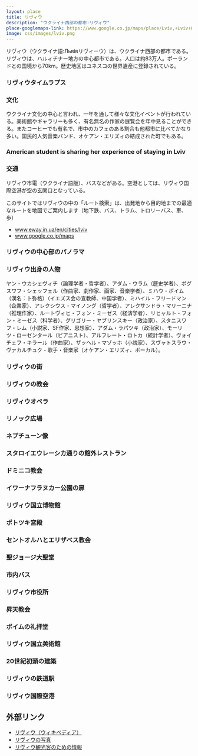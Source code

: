 ```yaml
---
layout: place
title: リヴィウ
description: "ウクライナ西部の都市:リヴィウ"
place-googlemaps-link: https://www.google.co.jp/maps/place/Lviv,+Lviv+Oblast,+Ukraine/
image: css/images/lviv.png
---
```

リヴィウ（ウクライナ語:Львівリヴィーウ）は、ウクライナ西部の都市である。リヴィウは、ハルィチナー地方の中心都市である。人口は約83万人。ポーランドとの国境から70km。歴史地区はユネスコの世界遺産に登録されている。

### リヴィウタイムラプス
<div class="lazyload">
<!--
<div class="video-container"><iframe src="https://www.youtube.com/embed/OS7Q30XXjug?html5=1" frameborder="0"></iframe></div>
-->
</div>

### 文化
ウクライナ文化の中心と言われ、一年を通して様々な文化イベントが行われている。美術館やギャラリーも多く、有名無名の作家の展覧会を年中見ることができる。またコーヒーでも有名で、市中のカフェのある割合も他都市に比べてかなり多い。国民的人気音楽バンド、オケアン・エリズィの結成された町でもある。

### American student is sharing her experience of staying in Lviv
<div class="lazyload">
<!--
<div class="video-container"><iframe src="https://www.youtube.com/embed/UGQA4Pt2dTA?html5=1" frameborder="0"></iframe></div>
-->
</div>

### 交通
リヴィウ市電（ウクライナ語版）、バスなどがある。空港としては、リヴィウ国際空港が空の玄関口となっている。

このサイトではリヴィウの中の「ルート検索」は、出発地から目的地までの最適なルートを地図でご案内します（地下鉄、バス、トラム、トロリーバス、車、歩）

* <a href="https://www.eway.in.ua/en/cities/lviv">www.eway.in.ua/en/cities/lviv</a>
* <a href="https://www.google.co.jp/maps/place/Lviv,+Lviv+Oblast,+Ukraine/">www.google.co.jp/maps</a>

### リヴィウの中心部のパノラマ
<div class="lazyload">
<!--
<div about='https://farm9.static.flickr.com/8536/8673861595_d15da38542_b.jpg'><a href='https://www.flickr.com/photos/jlascar/8673861595/' target='_blank'><img xmlns:dct='https://purl.org/dc/terms/' href='https://purl.org/dc/dcmitype/StillImage' rel='dct:type' src='https://farm9.static.flickr.com/8536/8673861595_d15da38542_b.jpg' alt='Rynok Square in Lviv by Jorge Lascar, on Flickr' title='Rynok Square in Lviv by Jorge Lascar, on Flickr' border='0'/></a><br/><a rel='license' href='https://creativecommons.org/licenses/by/2.0/' target='_blank'><img src='https://i.creativecommons.org/l/by/2.0/80x15.png' alt='Creative Commons Creative Commons Attribution 2.0 Generic License' title='Creative Commons Creative Commons Attribution 2.0 Generic License' border='0' align='left'></a>&nbsp; &nbsp;by&nbsp;<a href='https://www.flickr.com/people/jlascar/' target='_blank'>&nbsp;</a><a xmlns:cc='https://creativecommons.org/ns#' rel='cc:attributionURL' property='cc:attributionName' href='https://www.flickr.com/people/jlascar/' target='_blank'>Jorge Lascar</a><a href='https://www.imagecodr.org/' target='_blank'>&nbsp;</a></div>
-->
</div>

### リヴィウ出身の人物
ヤン・ウカシェヴィチ（論理学者・哲学者）、アダム・ウラム（歴史学者）、ボグスワフ・シェッフェル（作曲家、劇作家、画家、音楽学者）、ミハウ・ボイム（漢名：卜弥格）（イエズス会の宣教師、中国学者）、ミハイル・フリードマン（企業家）、アレクシウス・マイノング（哲学者）、アレクサンドラ・マリーニナ（推理作家）、ルートヴィヒ・フォン・ミーゼス（経済学者）、リヒャルト・フォン・ミーゼス（科学者）、グリゴリー・ヤブリンスキー（政治家）、スタニスワフ・レム（小説家、SF作家、思想家）、アダム・ラパツキ（政治家）、モーリツ・ローゼンタール（ピアニスト）、アルフレート・ロトカ（統計学者）、ヴォイチェフ・キラール（作曲家）、ザッヘル・マゾッホ（小説家）、スヴャトスラウ・ヴァカルチュク - 歌手・音楽家（オケアン・エリズィ、ボーカル）。

### リヴィウの街
<div class="lazyload">
<!--
<div about='https://farm4.static.flickr.com/3226/3051751131_c55c809e04_b.jpg'><a href='https://www.flickr.com/photos/ranopamas/3051751131/' target='_blank'><img xmlns:dct='https://purl.org/dc/terms/' href='https://purl.org/dc/dcmitype/StillImage' rel='dct:type' src='https://farm4.static.flickr.com/3226/3051751131_c55c809e04_b.jpg' alt='L&rsquo;viv - 18-11-2008 - 11h57 by Panoramas, on Flickr' title='L&rsquo;viv - 18-11-2008 - 11h57 by Panoramas, on Flickr' border='0'/></a><br/><a rel='license' href='https://creativecommons.org/licenses/by-nd/2.0/' target='_blank'><img src='https://i.creativecommons.org/l/by-nd/2.0/80x15.png' alt='Creative Commons Creative Commons Attribution-No Derivative Works 2.0 Generic License' title='Creative Commons Creative Commons Attribution-No Derivative Works 2.0 Generic License' border='0' align='left'></a>&nbsp; &nbsp;by&nbsp;<a href='https://www.flickr.com/people/ranopamas/' target='_blank'>&nbsp;</a><a xmlns:cc='https://creativecommons.org/ns#' rel='cc:attributionURL' property='cc:attributionName' href='https://www.flickr.com/people/ranopamas/' target='_blank'>Panoramas</a><a href='https://www.imagecodr.org/' target='_blank'>&nbsp;</a></div>
-->
</div>

### リヴィウの教会
<div class="lazyload">
<!--
<div about='https://farm7.static.flickr.com/6044/6260145781_23d79a025d_b.jpg'><a href='https://www.flickr.com/photos/szups/6260145781/' target='_blank'><img xmlns:dct='https://purl.org/dc/terms/' href='https://purl.org/dc/dcmitype/StillImage' rel='dct:type' src='https://farm7.static.flickr.com/6044/6260145781_23d79a025d_b.jpg' alt='lviv by bartsmiles, on Flickr' title='lviv by bartsmiles, on Flickr' border='0'/></a><br/><a rel='license' href='https://creativecommons.org/licenses/by-nc-nd/2.0/' target='_blank'><img src='https://i.creativecommons.org/l/by-nc-nd/2.0/80x15.png' alt='Creative Commons Creative Commons Attribution-Noncommercial-No Derivative Works 2.0 Generic License' title='Creative Commons Creative Commons Attribution-Noncommercial-No Derivative Works 2.0 Generic License' border='0' align='left'></a>&nbsp; &nbsp;by&nbsp;<a href='https://www.flickr.com/people/szups/' target='_blank'>&nbsp;</a><a xmlns:cc='https://creativecommons.org/ns#' rel='cc:attributionURL' property='cc:attributionName' href='https://www.flickr.com/people/szups/' target='_blank'>bartsmiles</a><a href='https://www.imagecodr.org/' target='_blank'>&nbsp;</a></div>
-->
</div>

### リヴィウオペラ
<div class="lazyload">
<!--
<div about='https://farm6.static.flickr.com/5098/5447208945_212dc0eae0_b.jpg'><a href='https://www.flickr.com/photos/feradz/5447208945/' target='_blank'><img xmlns:dct='https://purl.org/dc/terms/' href='https://purl.org/dc/dcmitype/StillImage' rel='dct:type' src='https://farm6.static.flickr.com/5098/5447208945_212dc0eae0_b.jpg' alt='Lviv Opera House by feradz, on Flickr' title='Lviv Opera House by feradz, on Flickr' border='0'/></a><br/><a rel='license' href='https://creativecommons.org/licenses/by/2.0/' target='_blank'><img src='https://i.creativecommons.org/l/by/2.0/80x15.png' alt='Creative Commons Creative Commons Attribution 2.0 Generic License' title='Creative Commons Creative Commons Attribution 2.0 Generic License' border='0' align='left'></a>&nbsp; &nbsp;by&nbsp;<a href='https://www.flickr.com/people/feradz/' target='_blank'>&nbsp;</a><a xmlns:cc='https://creativecommons.org/ns#' rel='cc:attributionURL' property='cc:attributionName' href='https://www.flickr.com/people/feradz/' target='_blank'>feradz</a><a href='https://www.imagecodr.org/' target='_blank'>&nbsp;</a></div>
-->
</div>

### リノック広場
<div class="lazyload">
<!--
<div about='https://farm9.static.flickr.com/8402/8674920504_04167f3cfd_b.jpg'><a href='https://www.flickr.com/photos/jlascar/8674920504/' target='_blank'><img xmlns:dct='https://purl.org/dc/terms/' href='https://purl.org/dc/dcmitype/StillImage' rel='dct:type' src='https://farm9.static.flickr.com/8402/8674920504_04167f3cfd_b.jpg' alt='Houses 2, 3 and 4 of Rynok Square in Lvi by Jorge Lascar, on Flickr' title='Houses 2, 3 and 4 of Rynok Square in Lvi by Jorge Lascar, on Flickr' border='0'/></a><br/><a rel='license' href='https://creativecommons.org/licenses/by/2.0/' target='_blank'><img src='https://i.creativecommons.org/l/by/2.0/80x15.png' alt='Creative Commons Creative Commons Attribution 2.0 Generic License' title='Creative Commons Creative Commons Attribution 2.0 Generic License' border='0' align='left'></a>&nbsp; &nbsp;by&nbsp;<a href='https://www.flickr.com/people/jlascar/' target='_blank'>&nbsp;</a><a xmlns:cc='https://creativecommons.org/ns#' rel='cc:attributionURL' property='cc:attributionName' href='https://www.flickr.com/people/jlascar/' target='_blank'>Jorge Lascar</a><a href='https://www.imagecodr.org/' target='_blank'>&nbsp;</a></div>
-->
</div>

### ネプチューン像
<div class="lazyload">
<!--
<div about='https://farm6.static.flickr.com/5065/5702065003_a442cfecf1_b.jpg'><a href='https://www.flickr.com/photos/neiljs/5702065003/' target='_blank'><img xmlns:dct='https://purl.org/dc/terms/' href='https://purl.org/dc/dcmitype/StillImage' rel='dct:type' src='https://farm6.static.flickr.com/5065/5702065003_a442cfecf1_b.jpg' alt='Ploshcha Rynok, L&rsquo;viv, Ukraine by neiljs, on Flickr' title='Ploshcha Rynok, L&rsquo;viv, Ukraine by neiljs, on Flickr' border='0'/></a><br/><a rel='license' href='https://creativecommons.org/licenses/by/2.0/' target='_blank'><img src='https://i.creativecommons.org/l/by/2.0/80x15.png' alt='Creative Commons Creative Commons Attribution 2.0 Generic License' title='Creative Commons Creative Commons Attribution 2.0 Generic License' border='0' align='left'></a>&nbsp; &nbsp;by&nbsp;<a href='https://www.flickr.com/people/neiljs/' target='_blank'>&nbsp;</a><a xmlns:cc='https://creativecommons.org/ns#' rel='cc:attributionURL' property='cc:attributionName' href='https://www.flickr.com/people/neiljs/' target='_blank'>neiljs</a><a href='https://www.imagecodr.org/' target='_blank'>&nbsp;</a></div>
-->
</div>

### スタロイエウレーシカ通りの館外レストラン
<div class="lazyload">
<!--
<a title="By Johnny (Own work) [CC BY 3.0 (https://creativecommons.org/licenses/by/3.0)], via Wikimedia Commons" href="https://commons.wikimedia.org/wiki/File%3A%D0%92%D1%83%D0%BB%D0%B8%D1%86%D1%8F_%D0%A1%D1%82%D0%B0%D1%80%D0%BE%D1%94%D0%B2%D1%80%D0%B5%D0%B9%D1%81%D1%8C%D0%BA%D0%B0.jpg"><img width="2048" alt="Вулиця Староєврейська" src="https://upload.wikimedia.org/wikipedia/commons/thumb/2/27/%D0%92%D1%83%D0%BB%D0%B8%D1%86%D1%8F_%D0%A1%D1%82%D0%B0%D1%80%D0%BE%D1%94%D0%B2%D1%80%D0%B5%D0%B9%D1%81%D1%8C%D0%BA%D0%B0.jpg/2048px-%D0%92%D1%83%D0%BB%D0%B8%D1%86%D1%8F_%D0%A1%D1%82%D0%B0%D1%80%D0%BE%D1%94%D0%B2%D1%80%D0%B5%D0%B9%D1%81%D1%8C%D0%BA%D0%B0.jpg"/></a>
-->
</div>

### ドミニコ教会
<div class="lazyload">
<!--
<p><a href="https://commons.wikimedia.org/wiki/File:P9173166_final.jpg#/media/File:P9173166_final.jpg"><img src="https://upload.wikimedia.org/wikipedia/commons/thumb/b/b5/P9173166_final.jpg/1200px-P9173166_final.jpg" alt="P9173166 final.jpg"></a></p>
-->
</div>

### イワーナフラヌカー公園の扉
<div class="lazyload">
<!--
<p><a href="https://commons.wikimedia.org/wiki/File:%D0%92%D0%BE%D1%80%D0%BE%D1%82%D0%B0_%D0%B2_%D0%BF%D0%B0%D1%80%D0%BA_%D0%BA%D1%83%D0%BB%D1%8C%D1%82%D1%83%D1%80%D1%8B_%D0%9B%D1%8C%D0%B2%D0%BE%D0%B2.jpg#/media/File:%D0%92%D0%BE%D1%80%D0%BE%D1%82%D0%B0_%D0%B2_%D0%BF%D0%B0%D1%80%D0%BA_%D0%BA%D1%83%D0%BB%D1%8C%D1%82%D1%83%D1%80%D1%8B_%D0%9B%D1%8C%D0%B2%D0%BE%D0%B2.jpg"><img src="https://upload.wikimedia.org/wikipedia/commons/e/ef/%D0%92%D0%BE%D1%80%D0%BE%D1%82%D0%B0_%D0%B2_%D0%BF%D0%B0%D1%80%D0%BA_%D0%BA%D1%83%D0%BB%D1%8C%D1%82%D1%83%D1%80%D1%8B_%D0%9B%D1%8C%D0%B2%D0%BE%D0%B2.jpg" alt="Ворота в парк культуры Львов.jpg"></a></p>
-->
</div>

### リヴィウ国立博物館
<div class="lazyload">
<!--
<p><a href="https://commons.wikimedia.org/wiki/File:%D0%9F%D1%80%D0%BE%D0%BC%D1%8B%D1%88%D0%BB%D0%B5%D0%BD%D0%BD%D1%8B%D0%B9_%D0%BC%D1%83%D0%B7%D0%B5%D0%B9.jpg#/media/File:%D0%9F%D1%80%D0%BE%D0%BC%D1%8B%D1%88%D0%BB%D0%B5%D0%BD%D0%BD%D1%8B%D0%B9_%D0%BC%D1%83%D0%B7%D0%B5%D0%B9.jpg"><img src="https://upload.wikimedia.org/wikipedia/commons/thumb/e/e1/%D0%9F%D1%80%D0%BE%D0%BC%D1%8B%D1%88%D0%BB%D0%B5%D0%BD%D0%BD%D1%8B%D0%B9_%D0%BC%D1%83%D0%B7%D0%B5%D0%B9.jpg/1200px-%D0%9F%D1%80%D0%BE%D0%BC%D1%8B%D1%88%D0%BB%D0%B5%D0%BD%D0%BD%D1%8B%D0%B9_%D0%BC%D1%83%D0%B7%D0%B5%D0%B9.jpg" alt="Промышленный музей.jpg"></a></p>
-->
</div>

### ポトツキ宮殿
<div class="lazyload">
<!--
<p><a href="https://commons.wikimedia.org/wiki/File:Lviv_-_Palace_of_Potocki_family.jpg#/media/File:Lviv_-_Palace_of_Potocki_family.jpg"><img src="https://upload.wikimedia.org/wikipedia/commons/thumb/1/1d/Lviv_-_Palace_of_Potocki_family.jpg/1200px-Lviv_-_Palace_of_Potocki_family.jpg" alt="Lviv - Palace of Potocki family.jpg"></a></p>
-->
</div>

### セントオルハとエリザベス教会
<div class="lazyload">
<!--
<p><a href="https://commons.wikimedia.org/wiki/File:St.Olha_and_Elizabeth_Church_Lviv.JPG#/media/File:St.Olha_and_Elizabeth_Church_Lviv.JPG"><img src="https://upload.wikimedia.org/wikipedia/commons/thumb/d/da/St.Olha_and_Elizabeth_Church_Lviv.JPG/1200px-St.Olha_and_Elizabeth_Church_Lviv.JPG" alt="St.Olha and Elizabeth Church Lviv.JPG"></a></p>
-->
</div>

### 聖ジョージ大聖堂
<div class="lazyload">
<!--
<p><a href="https://commons.wikimedia.org/wiki/File:Lviv_-_Cathedral_of_Saint_George_01.JPG#/media/File:Lviv_-_Cathedral_of_Saint_George_01.JPG"><img src="https://upload.wikimedia.org/wikipedia/commons/thumb/3/3b/Lviv_-_Cathedral_of_Saint_George_01.JPG/1200px-Lviv_-_Cathedral_of_Saint_George_01.JPG" alt="Lviv - Cathedral of Saint George 01.JPG"></a></p>
-->
</div>

### 市内バス
<div class="lazyload">
<!--
<p><a href="https://commons.wikimedia.org/wiki/File:CityLAZ-20LF_in_Lviv,_Ukraine_-_002.jpg#/media/File:CityLAZ-20LF_in_Lviv,_Ukraine_-_002.jpg"><img src="https://upload.wikimedia.org/wikipedia/commons/thumb/b/b6/CityLAZ-20LF_in_Lviv%2C_Ukraine_-_002.jpg/1200px-CityLAZ-20LF_in_Lviv%2C_Ukraine_-_002.jpg" alt="CityLAZ-20LF in Lviv, Ukraine - 002.jpg"></a></p>
-->
</div>

### リヴィウ市役所
<div class="lazyload">
<!--
<p><a href="https://commons.wikimedia.org/wiki/File:Lw%C3%B3w_-_Ratusz.jpg#/media/File:Lw%C3%B3w_-_Ratusz.jpg"><img src="https://upload.wikimedia.org/wikipedia/commons/thumb/f/f2/Lw%C3%B3w_-_Ratusz.jpg/1200px-Lw%C3%B3w_-_Ratusz.jpg" alt="Lwów - Ratusz.jpg"></a></p>
-->
</div>

### 昇天教会
<div class="lazyload">
<!--
<p><a href="https://commons.wikimedia.org/wiki/File:%D0%A3%D1%81%D0%BF%D0%B5%D0%BD%D1%81%D0%BA%D0%B0%D1%8F_%D1%86%D0%B5%D1%80%D0%BA%D0%BE%D0%B2%D1%8C_%D0%B2_%D0%9B%D1%8C%D0%B2%D0%BE%D0%B2.jpg#/media/File:%D0%A3%D1%81%D0%BF%D0%B5%D0%BD%D1%81%D0%BA%D0%B0%D1%8F_%D1%86%D0%B5%D1%80%D0%BA%D0%BE%D0%B2%D1%8C_%D0%B2_%D0%9B%D1%8C%D0%B2%D0%BE%D0%B2.jpg"><img src="https://upload.wikimedia.org/wikipedia/commons/thumb/5/5e/%D0%A3%D1%81%D0%BF%D0%B5%D0%BD%D1%81%D0%BA%D0%B0%D1%8F_%D1%86%D0%B5%D1%80%D0%BA%D0%BE%D0%B2%D1%8C_%D0%B2_%D0%9B%D1%8C%D0%B2%D0%BE%D0%B2.jpg/1200px-%D0%A3%D1%81%D0%BF%D0%B5%D0%BD%D1%81%D0%BA%D0%B0%D1%8F_%D1%86%D0%B5%D1%80%D0%BA%D0%BE%D0%B2%D1%8C_%D0%B2_%D0%9B%D1%8C%D0%B2%D0%BE%D0%B2.jpg" alt="Успенская церковь в Львов.jpg"></a></p>
-->
</div>

### ボイムの礼拝堂
<div class="lazyload">
<!--
<p><a href="https://commons.wikimedia.org/wiki/File:Chapel-of-Boim-family.jpg#/media/File:Chapel-of-Boim-family.jpg"><img src="https://upload.wikimedia.org/wikipedia/commons/e/ec/Chapel-of-Boim-family.jpg" alt="Chapel-of-Boim-family.jpg"></a></p>
-->
</div>

### リヴィウ国立美術館
<div class="lazyload">
<!--
<p><a href="https://commons.wikimedia.org/wiki/File:Lwowska_Galeria_Sztuki_-_Wn%C4%99trza_01.JPG#/media/File:Lwowska_Galeria_Sztuki_-_Wn%C4%99trza_01.JPG"><img src="https://upload.wikimedia.org/wikipedia/commons/thumb/b/ba/Lwowska_Galeria_Sztuki_-_Wn%C4%99trza_01.JPG/1200px-Lwowska_Galeria_Sztuki_-_Wn%C4%99trza_01.JPG" alt="Lwowska Galeria Sztuki - Wnętrza 01.JPG"></a></p>
-->
</div>

### 20世紀初頭の建築
<div class="lazyload">
<!--
<p><a href="https://commons.wikimedia.org/wiki/File:Lviv_early_20th_century_buildings.JPG#/media/File:Lviv_early_20th_century_buildings.JPG"><img src="https://upload.wikimedia.org/wikipedia/commons/thumb/2/24/Lviv_early_20th_century_buildings.JPG/1200px-Lviv_early_20th_century_buildings.JPG" alt="Lviv early 20th century buildings.JPG"></a></p>
-->
</div>

### リヴィウの鉄道駅
<div class="lazyload">
<!--
<p><a href="https://commons.wikimedia.org/wiki/File:Lviv_Railway_station.JPG#/media/File:Lviv_Railway_station.JPG"><img src="https://upload.wikimedia.org/wikipedia/commons/thumb/f/fc/Lviv_Railway_station.JPG/1200px-Lviv_Railway_station.JPG" alt="Lviv Railway station.JPG"></a></p>
-->
</div>

### リヴィウ国際空港
<div class="lazyload">
<!--
<p><a href="https://commons.wikimedia.org/wiki/File:Ph-mjp1.jpg#/media/File:Ph-mjp1.jpg"><img src="https://upload.wikimedia.org/wikipedia/commons/c/c5/Ph-mjp1.jpg" alt="Ph-mjp1.jpg"></a></p>
-->
</div>

## 外部リンク
* <a href="https://ja.wikipedia.org/wiki/%E3%83%AA%E3%83%B4%E3%82%A3%E3%82%A6">リヴィウ（ウィキペディア）</a>
* <a href="http://lvivrem.org.ua/index_e.html">リヴィウの写真</a>
* <a href="http://www.dtac.jp/caucasus/ukraine/entry_138.php">リヴィウ観光客のための情報</a>
